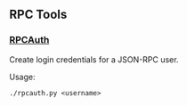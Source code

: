 RPC Tools
---------------------

### [RPCAuth](/share/rpcauth) ###

Create login credentials for a JSON-RPC user.

Usage:

    ./rpcauth.py <username>
